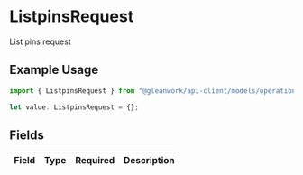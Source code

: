 # ListpinsRequest

List pins request

## Example Usage

```typescript
import { ListpinsRequest } from "@gleanwork/api-client/models/operations";

let value: ListpinsRequest = {};
```

## Fields

| Field       | Type        | Required    | Description |
| ----------- | ----------- | ----------- | ----------- |